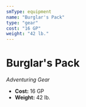 ```yaml
---
smType: equipment
name: "Burglar's Pack"
type: "gear"
cost: "16 GP"
weight: "42 lb."
---
```


# Burglar's Pack
*Adventuring Gear*

- **Cost:** 16 GP
- **Weight:** 42 lb.
